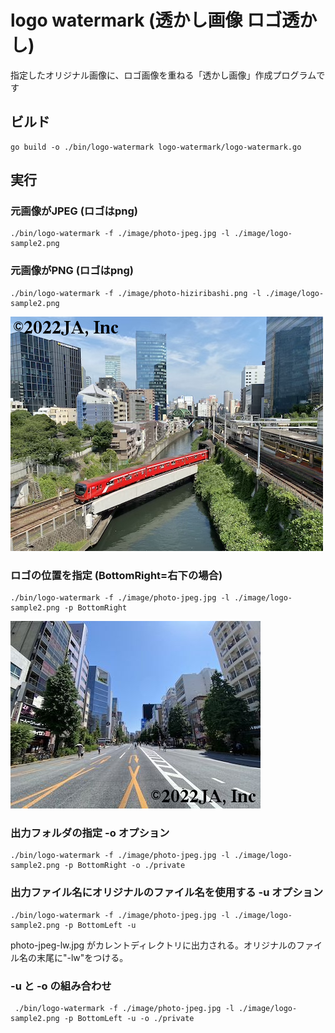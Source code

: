 # logo watermark (透かし画像 ロゴ透かし)

指定したオリジナル画像に、ロゴ画像を重ねる「透かし画像」作成プログラムです

## ビルド

```
go build -o ./bin/logo-watermark logo-watermark/logo-watermark.go
```

## 実行

### 元画像がJPEG (ロゴはpng)

```
./bin/logo-watermark -f ./image/photo-jpeg.jpg -l ./image/logo-sample2.png
```

### 元画像がPNG (ロゴはpng)

```
./bin/logo-watermark -f ./image/photo-hiziribashi.png -l ./image/logo-sample2.png
```

![logo-watermark-TL](../image-embedded-sample/logo-watermark-TL.png "image-embedded-sample/logo-watermark-TL.png")


### ロゴの位置を指定 (BottomRight=右下の場合)

```
./bin/logo-watermark -f ./image/photo-jpeg.jpg -l ./image/logo-sample2.png -p BottomRight
```

![logo-watermark-BR](../image-embedded-sample/logo-watermark-BR.jpg "image-embedded-sample/logo-watermark-BR.jpg")

### 出力フォルダの指定 -o オプション

```
./bin/logo-watermark -f ./image/photo-jpeg.jpg -l ./image/logo-sample2.png -p BottomRight -o ./private
```

### 出力ファイル名にオリジナルのファイル名を使用する -u オプション

```
./bin/logo-watermark -f ./image/photo-jpeg.jpg -l ./image/logo-sample2.png -p BottomLeft -u
```

photo-jpeg-lw.jpg がカレントディレクトリに出力される。オリジナルのファイル名の末尾に"-lw"をつける。

### -u と -o の組み合わせ

```
 ./bin/logo-watermark -f ./image/photo-jpeg.jpg -l ./image/logo-sample2.png -p BottomLeft -u -o ./private
```